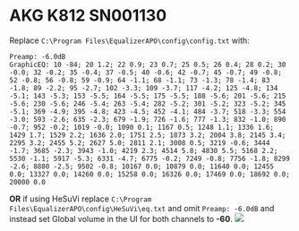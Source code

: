 # AKG K812 SN001130
Replace `C:\Program Files\EqualizerAPO\config\config.txt` with:
```
Preamp: -6.0dB
GraphicEQ: 10 -84; 20 1.2; 22 0.9; 23 0.7; 25 0.5; 26 0.4; 28 0.2; 30 -0.0; 32 -0.2; 35 -0.4; 37 -0.5; 40 -0.6; 42 -0.7; 45 -0.7; 49 -0.8; 52 -0.8; 56 -0.8; 59 -0.9; 64 -1.1; 68 -1.1; 73 -1.3; 78 -1.4; 83 -1.8; 89 -2.2; 95 -2.7; 102 -3.3; 109 -3.7; 117 -4.2; 125 -4.8; 134 -5.1; 143 -5.3; 153 -5.5; 164 -5.5; 175 -5.5; 188 -5.6; 201 -5.6; 215 -5.6; 230 -5.6; 246 -5.4; 263 -5.4; 282 -5.2; 301 -5.2; 323 -5.2; 345 -5.1; 369 -4.9; 395 -4.8; 423 -4.5; 452 -4.1; 484 -3.7; 518 -3.3; 554 -3.0; 593 -2.6; 635 -2.3; 679 -1.9; 726 -1.6; 777 -1.3; 832 -1.0; 890 -0.7; 952 -0.2; 1019 -0.0; 1090 0.1; 1167 0.5; 1248 1.1; 1336 1.6; 1429 1.7; 1529 2.2; 1636 2.0; 1751 2.5; 1873 3.2; 2004 3.8; 2145 3.4; 2295 3.2; 2455 5.2; 2627 5.0; 2811 2.1; 3008 0.5; 3219 -0.6; 3444 -1.7; 3685 -2.3; 3943 -1.0; 4219 2.3; 4514 5.8; 4830 5.5; 5168 2.2; 5530 -1.1; 5917 -5.3; 6331 -4.7; 6775 -0.2; 7249 -0.8; 7756 -1.8; 8299 -2.6; 8880 -2.5; 9502 -0.8; 10167 0.0; 10879 0.0; 11640 0.0; 12455 0.0; 13327 0.0; 14260 0.0; 15258 0.0; 16326 0.0; 17469 0.0; 18692 0.0; 20000 0.0
```
**OR** if using HeSuVi replace `C:\Program Files\EqualizerAPO\config\HeSuVi\eq.txt` and omit `Preamp: -6.0dB` and instead set Global volume in the UI for both channels to **-60**.
![](https://raw.githubusercontent.com/jaakkopasanen/AutoEq/master/results/Headphone.com/innerfidelity/onear/AKG%20K812%20SN001130/AKG%20K812%20SN001130.png)